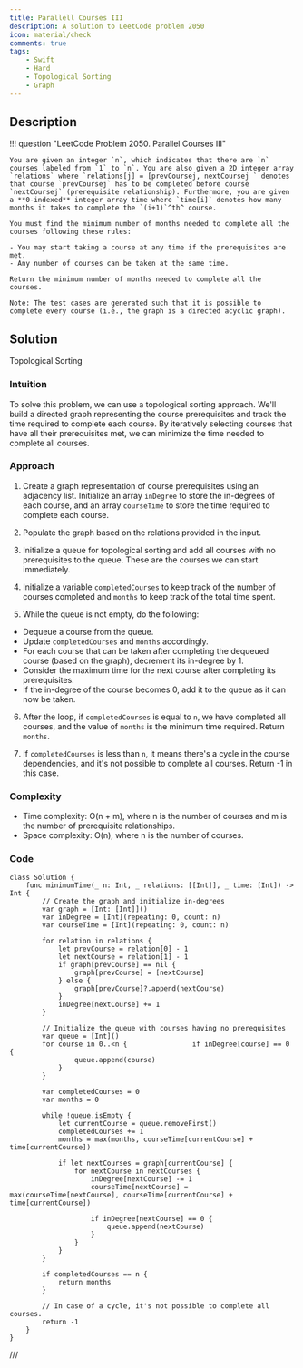 ```yaml
---
title: Parallell Courses III
description: A solution to LeetCode problem 2050
icon: material/check
comments: true
tags:
    - Swift
    - Hard
    - Topological Sorting
    - Graph
---
```


## Description

!!! question "LeetCode Problem 2050. Parallel Courses III"

    You are given an integer `n`, which indicates that there are `n` courses labeled from `1` to `n`. You are also given a 2D integer array `relations` where `relations[j] = [prevCoursej, nextCoursej ` denotes that course `prevCoursej` has to be completed before course `nextCoursej` (prerequisite relationship). Furthermore, you are given a **0-indexed** integer array time where `time[i]` denotes how many months it takes to complete the `(i+1)`^th^ course.

    You must find the minimum number of months needed to complete all the courses following these rules:

    - You may start taking a course at any time if the prerequisites are met.
    - Any number of courses can be taken at the same time.

    Return the minimum number of months needed to complete all the courses.

    Note: The test cases are generated such that it is possible to complete every course (i.e., the graph is a directed acyclic graph).


## Solution

Topological Sorting

### Intuition

To solve this problem, we can use a topological sorting approach. We'll build a directed graph representing the course prerequisites and track the time required to complete each course. By iteratively selecting courses that have all their prerequisites met, we can minimize the time needed to complete all courses.

### Approach
1. Create a graph representation of course prerequisites using an adjacency list. Initialize an array `inDegree` to store the in-degrees of each course, and an array `courseTime` to store the time required to complete each course.

2. Populate the graph based on the relations provided in the input.

3. Initialize a queue for topological sorting and add all courses with no prerequisites to the queue. These are the courses we can start immediately.

4. Initialize a variable `completedCourses` to keep track of the number of courses completed and `months` to keep track of the total time spent.

5. While the queue is not empty, do the following:
- Dequeue a course from the queue.
- Update `completedCourses` and `months` accordingly.
- For each course that can be taken after completing the dequeued course (based on the graph), decrement its in-degree by 1.
- Consider the maximum time for the next course after completing its prerequisites.
- If the in-degree of the course becomes 0, add it to the queue as it can now be taken.

6. After the loop, if `completedCourses` is equal to `n`, we have completed all courses, and the value of `months` is the minimum time required. Return `months`.

7. If `completedCourses` is less than `n`, it means there's a cycle in the course dependencies, and it's not possible to complete all courses. Return -1 in this case.


### Complexity

- Time complexity: O(n + m), where n is the number of courses and m is the number of prerequisite relationships.
- Space complexity: O(n), where n is the number of courses.


### Code
``` { .swift .select }
class Solution {
    func minimumTime(_ n: Int, _ relations: [[Int]], _ time: [Int]) -> Int {
        // Create the graph and initialize in-degrees
        var graph = [Int: [Int]]()
        var inDegree = [Int](repeating: 0, count: n)
        var courseTime = [Int](repeating: 0, count: n)
            
        for relation in relations {
            let prevCourse = relation[0] - 1
            let nextCourse = relation[1] - 1
            if graph[prevCourse] == nil {
                graph[prevCourse] = [nextCourse]
            } else {
                graph[prevCourse]?.append(nextCourse)
            }
            inDegree[nextCourse] += 1
        }
            
        // Initialize the queue with courses having no prerequisites
        var queue = [Int]()
        for course in 0..<n {                if inDegree[course] == 0 {
                queue.append(course)
            }
        }
            
        var completedCourses = 0
        var months = 0
            
        while !queue.isEmpty {
            let currentCourse = queue.removeFirst()
            completedCourses += 1
            months = max(months, courseTime[currentCourse] + time[currentCourse])
                
            if let nextCourses = graph[currentCourse] {
                for nextCourse in nextCourses {
                    inDegree[nextCourse] -= 1
                    courseTime[nextCourse] = max(courseTime[nextCourse], courseTime[currentCourse] + time[currentCourse])
                        
                    if inDegree[nextCourse] == 0 {
                        queue.append(nextCourse)
                    }
                }
            }
        }
            
        if completedCourses == n {
            return months
        }
            
        // In case of a cycle, it's not possible to complete all courses.
        return -1
    }
}
```
///